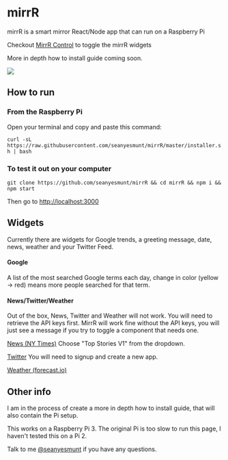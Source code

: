 # mirrR

mirrR is a smart mirror React/Node app that can run on a Raspberry Pi

Checkout [MirrR Control](https://github.com/seanyesmunt/mirrR-control) to toggle the mirrR widgets

More in depth how to install guide coming soon.

![](demo.gif)

## How to run

### From the Raspberry Pi

Open your terminal and copy and paste this command:

`curl -sL https://raw.githubusercontent.com/seanyesmunt/mirrR/master/installer.sh | bash`

### To test it out on your computer

`git clone https://github.com/seanyesmunt/mirrR && cd mirrR && npm i && npm start`

Then go to [http://localhost:3000](http://localhost:3000)


## Widgets

Currently there are widgets for Google trends, a greeting message, date, news, weather and your Twitter Feed.

#### Google

A list of the most searched Google terms each day, change in color (yellow -> red) means more people searched for that term.

#### News/Twitter/Weather

Out of the box, News, Twitter and Weather will not work. You will need to retrieve the API keys first. MirrR will work fine without the API keys, you will just see a message if you try to toggle a component that needs one.

[News (NY Times)](https://developer.nytimes.com/signup) Choose "Top Stories V1" from the dropdown.

[Twitter](https://apps.twitter.com/) You will need to signup and create a new app.

[Weather (forecast.io)](https://developer.forecast.io/)

## Other info

I am in the process of create a more in depth how to install guide, that will also contain the Pi setup.

This works on a Raspberry Pi 3. The original Pi is too slow to run this page, I haven't tested this on a Pi 2.

Talk to me [@seanyesmunt](https://twitter.com/seanyesmunt) if you have any questions.

